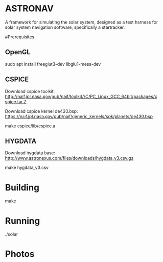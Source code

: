 # ASTRONAV

A framework for simulating the solar system, designed as a test harness for solar system navigation software, specifically a startracker. 

#Prerequisites

## OpenGL

sudo apt install freeglut3-dev libglu1-mesa-dev

## CSPICE

Download cspice toolkit:
  http://naif.jpl.nasa.gov/pub/naif/toolkit//C/PC_Linux_GCC_64bit/packages/cspice.tar.Z

Download cspice kernel de430.bsp:
  https://naif.jpl.nasa.gov/pub/naif/generic_kernels/spk/planets/de430.bsp

  make cspice/lib/cspice.a

## HYGDATA
Download hygdata base:
http://www.astronexus.com/files/downloads/hygdata_v3.csv.gz

  make hygdata_v3.csv

# Building

  make

# Running

  ./solar

# Photos
